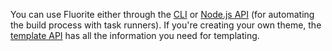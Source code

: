 You can use Fluorite either through the [CLI]({{versionRootPrefix}}/api-reference/cli) or [Node.js API]({{versionRootPrefix}}/api-reference/node-js-api) (for automating the build process with task runners). If you're creating your own theme, the [template API]({{versionRootPrefix}}/api-reference/template-api) has all the information you need for templating.

